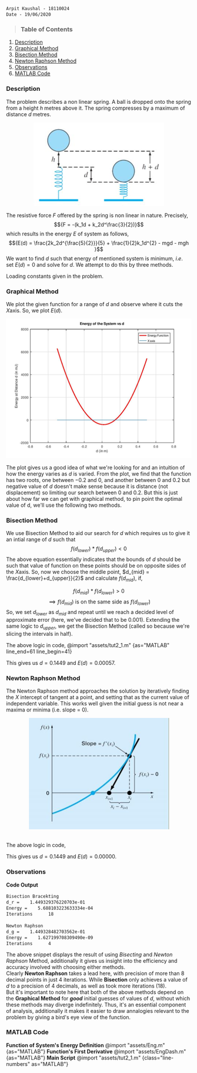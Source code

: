     Arpit Kaushal - 18110024
    Date - 19/06/2020    

>### Table of Contents
1. [Description](#description)
2. [Graphical Method](#graphical-method)
3. [Bisection Method](#bisection-method)
4. [Newton Raphson Method](#newton-raphson-method)
5. [Observations](#observations)
6. [MATLAB Code](#matlab-code)

### Description
The problem describes a non linear spring. A ball is dropped onto the spring from a height ${h \;\text{metres}}$ above it. The spring compresses by a maximum of distance ${d\;\text{metres}}$.

<div align="center">
<img src="assets/tut2_1-0.JPG" title="Energy of the System vs d">
</div>

The resistive force ${F}$ offered by the spring is non linear in nature. Precisely, $${F = -(k_1d + k_2d^\frac{3}{2})}$$ which results in the energy ${E}$ of system as follows, $${E(d) = \frac{2k_2d^{\frac{5}{2}}}{5} + \frac{1}{2}k_1d^{2} - mgd - mgh }$$ We want to find ${d}$ such that energy of mentioned system is minimum, $i.e.$ set ${E(d)=0}$ and solve for ${d}$. We attempt to do this by three methods.

Loading constants given in the problem.

<!-- @import "assets/tut2_1.m"   {as="MATLAB" line_end=12 line_begin=5} -->


### Graphical Method
We plot the given function for a range of ${d}$ and observe where it cuts the ${X}\text{axis}$. So, we plot $E(d)$. 
<div align="center">
<img src="assets/tut2_1-1.jpg" title="Energy of the System vs d">
</div>

The plot gives us a good idea of what we're looking for and an intuition of how the energy varies as ${d}$ is varied. From the plot, we find that the function has two roots, one between $-0.2$ and $0$, and another between $0$ and $0.2$ but negative value of ${d}$ doesn't make sense because it is distance (not displacement) so limiting our search between $0$ and $0.2$. But this is just about how far we can get with graphical method, to pin point the optimal value of d, we'll use the following two methods. 

### Bisection Method
We use Bisection Method to aid our search for $d$ which requires us to give it an intial range of $d$ such that 
$$f(d_{lower})*f(d_{upper})<0$$ 
The above equation essentially indicates that the bounds of $d$ should be such that value of function on these points should be on opposite sides of the $X \text{axis}$.  So, now we choose the middle point, $d_{mid} = \frac{d_{lower}+d_{upper}}{2}$ and calculate $f(d_{mid})$, if, 

$$f(d_{mid})*f(d_{lower})>0$$ $$\implies f(d_{mid}) \text{ is on the same side as } f(d_{lower})$$ 
So, we set $d_{lower}$ as $d_{mid}$ and repeat until we reach a decided level of approximate error (here, we've decided that to be $0.001$). Extending the same logic to $d_{upper}$, we get the Bisection Method (called so because we're slicing the intervals in half). 

The above logic in code, 
@import "assets/tut2_1.m"   {as="MATLAB" line_end=61 line_begin=41}

This gives us $d=0.1449$ and $E(d)=0.00057$. 

### Newton Raphson Method
The Newton Raphson method approaches the solution by iteratively finding the $X$ intercept of tangent at a point, and setting that as the current value of independent variable. This works well given the initial guess is not near a maxima or minima (i.e. slope = $0$). 

<div align="center">
<img src="assets/tut2_1-2.JPG" title="Energy of the System vs d">
</div> <br>

The above logic in code, 
<!-- @import "assets/tut2_1.m"   { as="MATLAB" line_end=77 line_begin=69} -->

This gives us $d=0.1449$ and $E(d)=0.00000$.

### Observations
**Code Output**
```
Bisection Bracekting
d_r =    1.449329376220703e-01
Energy =    5.688103223633334e-04
Iterations      18

Newton Raphson
d_g =    1.449328482703562e-01
Energy =    1.627199708309490e-09
Iterations      4
```
The above snippet displays the result of using *Bisecting* and *Newton Raphson* Method, additionally it gives us insight into the efficiency and accuracy involved with choosing either methods. 
<br>Clearly **Newton Raphson** takes a lead here, with precision of more than $8$ decimal points in just 4 iterations. 
While **Bisection** only achieves a value of $d$ to a precision of $4$ decimals, as well as took more iterations ($18$). 
<br>But it's important to note here that both of the above methods depend on the **Graphical Method** for ***good*** initial guesses of values of $d$, without which these methods may diverge indefinitely. Thus, it's an essential component of analysis, additionally it makes it easier to draw annalogies relevant to the problem by giving a bird's eye view of the function.         

### MATLAB Code
**Function of System's Energy Definition**
@import "assets/Eng.m"  {as="MATLAB"} 
**Function's First Derivative**
@import "assets/EngDash.m"  {as="MATLAB"}
**Main Script** 
@import "assets/tut2_1.m"   {class="line-numbers" as="MATLAB"}
